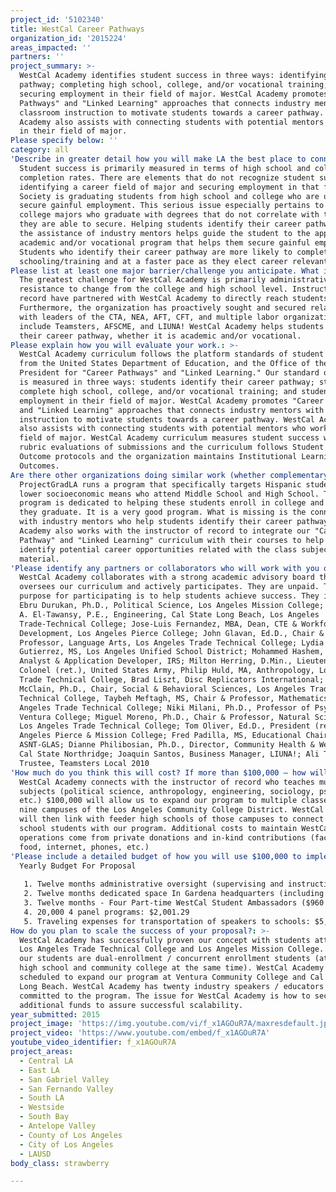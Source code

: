 ```yaml
---
project_id: '5102340'
title: WestCal Career Pathways
organization_id: '2015224'
areas_impacted: ''
partners: ''
project_summary: >-
  WestCal Academy identifies student success in three ways: identifying a career
  pathway; completing high school, college, and/or vocational training; and
  securing employment in their field of major. WestCal Academy promotes "Career
  Pathways" and "Linked Learning" approaches that connects industry mentors with
  classroom instruction to motivate students towards a career pathway. WestCal
  Academy also assists with connecting students with potential mentors who work
  in their field of major.
Please specify below: ''
category: all
'Describe in greater detail how you will make LA the best place to connect:': >-
  Student success is primarily measured in terms of high school and college
  completion rates. There are elements that do not recognize student success as
  identifying a career field of major and securing employment in that field.
  Society is graduating students from high school and college who are unable to
  secure gainful employment. This serious issue especially pertains to academic
  college majors who graduate with degrees that do not correlate with the job(s)
  they are able to secure. Helping students identify their career pathway with
  the assistance of industry mentors helps guide the student to the appropriate
  academic and/or vocational program that helps them secure gainful employment.
  Students who identify their career pathway are more likely to complete their
  schooling/training and at a faster pace as they elect career relevant courses.
Please list at least one major barrier/challenge you anticipate. What is your strategy for overcoming these obstacles?: >-
  The greatest challenge for WestCal Academy is primarily administrative
  resistance to change from the college and high school level. Instructors of
  record have partnered with WestCal Academy to directly reach students.
  Furthermore, the organization has proactively sought and secured relationships
  with leaders of the CTA, NEA, AFT, CFT, and multiple labor organizations that
  include Teamsters, AFSCME, and LIUNA! WestCal Academy helps students identify
  their career pathway, whether it is academic and/or vocational.
Please explain how you will evaluate your work.: >-
  WestCal Academy curriculum follows the platform standards of student success
  from the United States Department of Education, and the Office of the
  President for "Career Pathways" and "Linked Learning." Our standard of success
  is measured in three ways: students identify their career pathway; students
  complete high school, college, and/or vocational training; and students secure
  employment in their field of major. WestCal Academy promotes "Career Pathways"
  and "Linked Learning" approaches that connects industry mentors with classroom
  instruction to motivate students towards a career pathway. WestCal Academy
  also assists with connecting students with potential mentors who work in their
  field of major. WestCal Academy curriculum measures student success with
  rubric evaluations of submissions and the curriculum follows Student Learning
  Outcome protocols and the organization maintains Institutional Learning
  Outcomes.
Are there other organizations doing similar work (whether complementary or competitive)? What is unique about your proposed approach?: >-
  ProjectGradLA runs a program that specifically targets Hispanic students of
  lower socioeconomic means who attend Middle School and High School. The
  program is dedicated to helping these students enroll in college and assuring
  they graduate. It is a very good program. What is missing is the connection
  with industry mentors who help students identify their career pathway. WestCal
  Academy also works with the instructor of record to integrate our "Career
  Pathway" and "Linked Learning" curriculum with their courses to help students
  identify potential career opportunities related with the class subject
  material.
'Please identify any partners or collaborators who will work with you on this project. How much of the $100,000 grant award will each partner receive?': >-
  WestCal Academy collaborates with a strong academic advisory board that
  oversees our curriculum and actively participates. They are unpaid. Their sole
  purpose for participating is to help students achieve success. They include:
  Ebru Durukan, Ph.D., Political Science, Los Angeles Mission College; Mohamed
  A. El-Tawansy, P.E., Engineering, Cal State Long Beach, Los Angeles
  Trade-Technical College; Jose-Luis Fernandez, MBA, Dean, CTE & Workforce
  Development, Los Angeles Pierce College; John Glavan, Ed.D., Chair &
  Professor, Language Arts, Los Angeles Trade Technical College; Lydia
  Gutierrez, MS, Los Angeles Unified School District; Mohammed Hashem, Systems
  Analyst & Application Developer, IRS; Milton Herring, D.Min., Lieutenant
  Colonel (ret.), United States Army, Philip Huld, MA, Anthropology, Los Angeles
  Trade Technical College, Brad Liszt, Disc Replicators International; Fred
  McClain, Ph.D., Chair, Social & Behavioral Sciences, Los Angeles Trade
  Technical College, Taybeh Meftagh, MS, Chair & Professor, Mathematics, Los
  Angeles Trade Technical College; Niki Milani, Ph.D., Professor of Psychology,
  Ventura College; Miguel Moreno, Ph.D., Chair & Professor, Natural Sciences,
  Los Angeles Trade Technical College; Tom Oliver, Ed.D., President (ret.), Los
  Angeles Pierce & Mission College; Fred Padilla, MS, Educational Chair,
  ASNT-GLAS; Dianne Philibosian, Ph.D., Director, Community Health & Wellbeing,
  Cal State Northridge; Joaquin Santos, Business Manager, LIUNA!; Ali Tweini,
  Trustee, Teamsters Local 2010
'How much do you think this will cost? If more than $100,000 – how will you cover the additional costs?': >-
  WestCal Academy connects with the instructor of record who teaches multiple
  subjects (political science, anthropology, engineering, sociology, psychology,
  etc.) $100,000 will allow us to expand our program to multiple classes in all
  nine campuses of the Los Angeles Community College District. WestCal Academy
  will then link with feeder high schools of those campuses to connect high
  school students with our program. Additional costs to maintain WestCal Academy
  operations come from private donations and in-kind contributions (facilities,
  food, internet, phones, etc.)
'Please include a detailed budget of how you will use $100,000 to implement this project.': |-
  Yearly Budget For Proposal
   
   1. Twelve months administrative oversight (supervising and instructional support): $40,000
   2. Twelve months dedicated space In Gardena headquarters (including utilities - $500 per month) $6000.00
   3. Twelve months - Four Part-time WestCal Student Ambassadors ($960 per month per employee) $46,080 
   4. 20,000 4 panel programs: $2,001.29
   5. Traveling expenses for transportation of speakers to schools: $5,918.71
How do you plan to scale the success of your proposal?: >-
  WestCal Academy has successfully proven our concept with students attending
  Los Angeles Trade Technical College and Los Angeles Mission College. Many of
  our students are dual-enrollment / concurrent enrollment students (attending
  high school and community college at the same time). WestCal Academy is
  scheduled to expand our program at Ventura Community College and Cal State
  Long Beach. WestCal Academy has twenty industry speakers / educators who are
  committed to the program. The issue for WestCal Academy is how to secure
  additional funds to assure successful scalability.
year_submitted: 2015
project_image: 'https://img.youtube.com/vi/f_x1AGOuR7A/maxresdefault.jpg'
project_video: 'https://www.youtube.com/embed/f_x1AGOuR7A'
youtube_video_identifier: f_x1AGOuR7A
project_areas:
  - Central LA
  - East LA
  - San Gabriel Valley
  - San Fernando Valley
  - South LA
  - Westside
  - South Bay
  - Antelope Valley
  - County of Los Angeles
  - City of Los Angeles
  - LAUSD
body_class: strawberry

---
```

